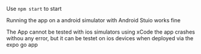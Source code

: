 Use `npm start` to start

Running the app on a android simulator with Android Stuio works fine

The App cannot be tested with ios simulators using xCode the app crashes withou any error, but it can be testet on ios devices when deployed via the expo go app